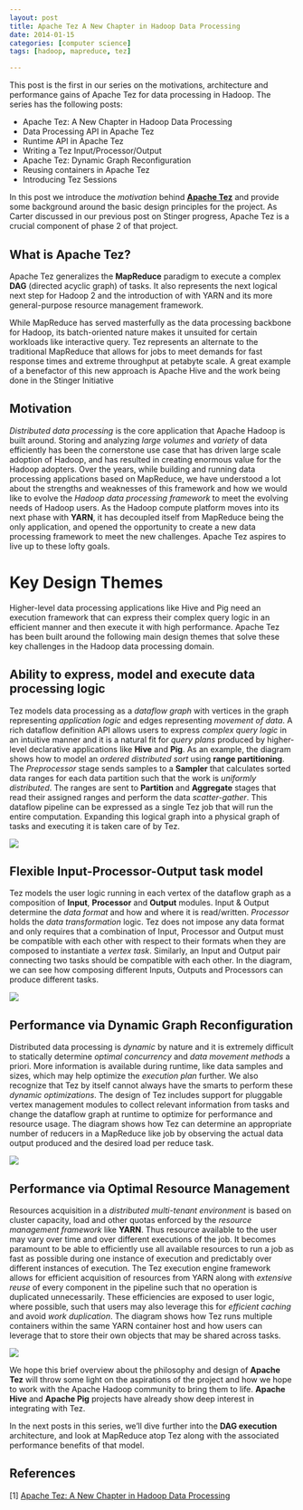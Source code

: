 ```yaml
---
layout: post
title: Apache Tez A New Chapter in Hadoop Data Processing
date: 2014-01-15 
categories: [computer science]
tags: [hadoop, mapreduce, tez]

---
```


This post is the first in our series on the motivations, architecture and performance gains of Apache Tez for data processing in Hadoop. The series has the following posts:

* Apache Tez: A New Chapter in Hadoop Data Processing  
* Data Processing API in Apache Tez  
* Runtime API in Apache Tez  
* Writing a Tez Input/Processor/Output  
* Apache Tez: Dynamic Graph Reconfiguration  
* Reusing containers in Apache Tez
* Introducing Tez Sessions


In this post we introduce the *motivation* behind [**Apache Tez**](http://incubator.apache.org/projects/tez.html) and provide some background around the basic design principles for the project. As Carter discussed in our previous post on Stinger progress, Apache Tez is a crucial component of phase 2 of that project.

What is Apache Tez?
--

Apache Tez generalizes the **MapReduce** paradigm to execute a complex **DAG** (directed acyclic graph) of tasks. It also represents the next logical next step for Hadoop 2 and the introduction of with YARN and its more general-purpose resource management framework.

While MapReduce has served masterfully as the data processing backbone for Hadoop, its batch-oriented nature makes it unsuited for certain workloads like interactive query. Tez represents an alternate to the traditional MapReduce that allows for jobs to meet demands for fast response times and extreme throughput at petabyte scale. A great example of a benefactor of this new approach is Apache Hive and the work being done in the Stinger Initiative


Motivation
--

*Distributed data processing* is the core application that Apache Hadoop is built around. Storing and analyzing *large volumes* and *variety* of data efficiently has been the cornerstone use case that has driven large scale adoption of Hadoop, and has resulted in creating enormous value for the Hadoop adopters. Over the years, while building and running data processing applications based on MapReduce, we have understood a lot about the strengths and weaknesses of this framework and how we would like to evolve the *Hadoop data processing framework* to meet the evolving needs of Hadoop users. As the Hadoop compute platform moves into its next phase with **YARN**, it has decoupled itself from MapReduce being the only application, and opened the opportunity to create a new data processing framework to meet the new challenges. Apache Tez aspires to live up to these lofty goals.

# Key Design Themes

Higher-level data processing applications like Hive and Pig need an execution framework that can express their complex query logic in an efficient manner and then execute it with high performance. Apache Tez has been built around the following main design themes that solve these key challenges in the Hadoop data processing domain.

Ability to express, model and execute data processing logic
--

Tez models data processing as a *dataflow graph* with vertices in the graph representing *application logic* and edges representing *movement of data*. A rich dataflow definition API allows users to express *complex query logic* in an intuitive manner and it is a natural fit for *query plans* produced by higher-level declarative applications like **Hive** and **Pig**. As an example, the diagram shows how to model an *ordered distributed sort* using **range partitioning**. The *Preprocessor* stage sends samples to a **Sampler** that calculates sorted data ranges for each data partition such that the work is *uniformly distributed*. The ranges are sent to **Partition** and **Aggregate** stages that read their assigned ranges and perform the data *scatter-gather*. This dataflow pipeline can be expressed as a single Tez job that will run the entire computation. Expanding this logical graph into a physical graph of tasks and executing it is taken care of by Tez.

![](http://sungsoo.github.com/images/tez1.png)

Flexible Input-Processor-Output task model
--

Tez models the user logic running in each vertex of the dataflow graph as a composition of **Input**, **Processor** and **Output** modules. Input & Output determine the *data format* and how and where it is read/written. *Processor* holds the *data transformation* logic. Tez does not impose any data format and only requires that a combination of Input, Processor and Output must be compatible with each other with respect to their formats when they are composed to instantiate a *vertex task*. Similarly, an Input and Output pair connecting two tasks should be compatible with each other. In the diagram, we can see how composing different Inputs, Outputs and Processors can produce different tasks.

![](http://sungsoo.github.com/images/tez2.png)


Performance via Dynamic Graph Reconfiguration
--

Distributed data processing is *dynamic* by nature and it is extremely difficult to statically determine *optimal concurrency* and *data movement methods* a priori. More information is available during runtime, like data samples and sizes, which may help optimize the *execution plan* further. We also recognize that Tez by itself cannot always have the smarts to perform these *dynamic optimizations*. The design of Tez includes support for pluggable vertex management modules to collect relevant information from tasks and change the dataflow graph at runtime to optimize for performance and resource usage. The diagram shows how Tez can determine an appropriate number of reducers in a MapReduce like job by observing the actual data output produced and the desired load per reduce task.

![](http://sungsoo.github.com/images/tez3.png)

Performance via Optimal Resource Management
--

Resources acquisition in a *distributed multi-tenant environment* is based on cluster capacity, load and other quotas enforced by the *resource management framework* like **YARN**. Thus resource available to the user may vary over time and over different executions of the job. It becomes paramount to be able to efficiently use all available resources to run a job as fast as possible during one instance of execution and predictably over different instances of execution. The Tez execution engine framework allows for efficient acquisition of resources from YARN along with *extensive reuse* of every component in the pipeline such that no operation is duplicated unnecessarily. These efficiencies are exposed to user logic, where possible, such that users may also leverage this for *efficient caching* and avoid *work duplication*. The diagram shows how Tez runs multiple containers within the same YARN container host and how users can leverage that to store their own objects that may be shared across tasks.

![](http://sungsoo.github.com/images/tez4.png)

We hope this brief overview about the philosophy and design of **Apache Tez** will throw some light on the aspirations of the project and how we hope to work with the Apache Hadoop community to bring them to life. **Apache Hive** and **Apache Pig** projects have already show deep interest in integrating with Tez.

In the next posts in this series, we’ll dive further into the **DAG execution** architecture, and look at MapReduce atop Tez along with the associated performance benefits of that model.


References
--
[1] [Apache Tez: A New Chapter in Hadoop Data Processing](http://hortonworks.com/blog/apache-tez-a-new-chapter-in-hadoop-data-processing/)